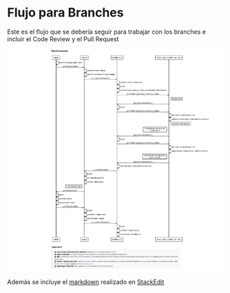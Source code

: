 # Flujo para Branches

Este es el flujo que se debería seguir para trabajar con los branches e incluir el Code Review y el Pull Request

![Flujo para Branches](/images/flow_for_branches.png)

Además se incluye el [markdown](/StackEditMarkDown.md) realizado en [StackEdit](https://stackedit.io/editor)